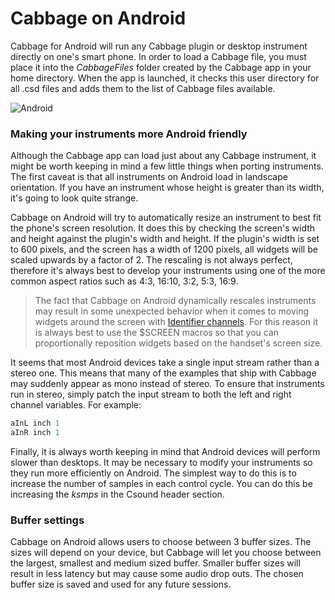 # Cabbage on Android

Cabbage for Android will run any Cabbage plugin or desktop instrument directly on one's smart phone. In order to load a Cabbage file, you must place it into the *CabbageFiles* folder created by the Cabbage app in your home directory. When the app is launched, it checks this user directory for all .csd files and adds them to the list of Cabbage files available. 

![Android](images/CabbageAndroid.png)

### Making your instruments more Android friendly

Although the Cabbage app can load just about any Cabbage instrument, it might be worth keeping in mind a few little things when porting instruments. The first caveat is that all instruments on Android load in landscape orientation. If you have an instrument whose height is greater than its width, it's going to look quite strange. 

Cabbage on Android will try to automatically resize an instrument to best fit the phone's screen resolution. It does this by checking the screen's width and height against the plugin's width and height. If the plugin's width is set to 600 pixels, and the screen has a width of 1200 pixels, all widgets will be scaled upwards by a factor of 2. The rescaling is not always perfect, therefore it's always best to develop your instruments using one of the more common aspect ratios such as 4:3, 16:10, 3:2, 5:3, 16:9.

> The fact that Cabbage on Android dynamically rescales instruments may result in some unexpected behavior when it comes to moving widgets around the screen with [Identifier channels](./identchannels.md). For this reason it is always best to use the $SCREEN macros so that you can proportionally reposition widgets based on the handset's screen size.   

It seems that most Android devices take a single input stream rather than a stereo one. This means that many of the examples that ship with Cabbage may suddenly appear as mono instead of stereo. To ensure that instruments run in stereo, simply patch the input stream to both the left and right channel variables. For example:

```csharp
aInL inch 1
aInR inch 1
```

Finally, it is always worth keeping in mind that Android devices will perform slower than desktops. It may be necessary to modify your instruments so they run more efficiently on Android. The simplest way to do this is to increase the number of samples in each control cycle. You can do this be increasing the *ksmps* in the Csound header section.  

### Buffer settings

Cabbage on Android allows users to choose between 3 buffer sizes. The sizes will depend on your device, but Cabbage will let you choose between the largest, smallest and medium sized buffer. Smaller buffer sizes will result in less latency but may cause some audio drop outs. The chosen buffer size is saved and used for any future sessions.




  
